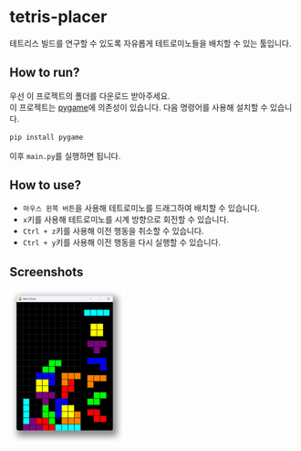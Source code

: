 # tetris-placer

테트리스 빌드를 연구할 수 있도록 자유롭게 테트로미노들을 배치할 수 있는 툴입니다.

## How to run?

우선 이 프로젝트의 폴더를 다운로드 받아주세요.  
이 프로젝트는 [pygame](https://github.com/pygame/pygame)에 의존성이 있습니다. 다음 명령어를 사용해 설치할 수 있습니다.

```powershell
pip install pygame
```

이후 `main.py`를 실행하면 됩니다.


## How to use?

- `마우스 왼쪽 버튼`을 사용해 테트로미노를 드래그하여 배치할 수 있습니다.
- `x`키를 사용해 테트로미노를 시계 방향으로 회전할 수 있습니다.
- `Ctrl + z`키를 사용해 이전 행동을 취소할 수 있습니다.
- `Ctrl + y`키를 사용해 이전 행동을 다시 실행할 수 있습니다.

## Screenshots

<img src="image.png" alt="프로그램 실행 화면" width="40%" />
